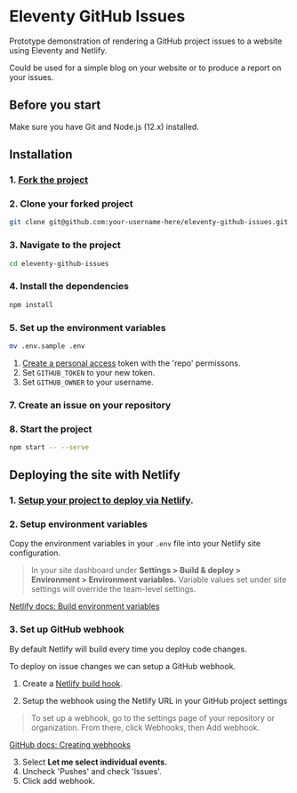 # Eleventy GitHub Issues

Prototype demonstration of rendering a GitHub project issues to a website using Eleventy and Netlify.

Could be used for a simple blog on your website or to produce a report on your issues.

## Before you start

Make sure you have Git and Node.js (12.x) installed.

## Installation

### 1. [Fork the project](https://docs.github.com/en/free-pro-team@latest/github/getting-started-with-github/fork-a-repo)

### 2. Clone your forked project
```bash
git clone git@github.com:your-username-here/eleventy-github-issues.git
```

### 3. Navigate to the project
```bash
cd eleventy-github-issues
```

### 4. Install the dependencies
```bash
npm install
```

### 5. Set up the environment variables
```bash
mv .env.sample .env
```

1. [Create a personal access](https://docs.github.com/en/free-pro-team@latest/github/authenticating-to-github/creating-a-personal-access-token) token with the 'repo' permissons.
2. Set `GITHUB_TOKEN` to your new token.
3. Set `GITHUB_OWNER` to your username.

### 7. Create an issue on your repository

### 8. Start the project
```bash
npm start -- --serve
```

## Deploying the site with Netlify

### 1. [Setup your project to deploy via Netlify](https://www.netlify.com/blog/2016/09/29/a-step-by-step-guide-deploying-on-netlify/).

### 2. Setup environment variables

Copy the environment variables in your `.env` file into your Netlify site configuration.

> In your site dashboard under **Settings > Build & deploy > Environment > Environment variables.** Variable values set under site settings will override the team-level settings.

[Netlify docs: Build environment variables
](https://docs.netlify.com/configure-builds/environment-variables/)

### 3. Set up GitHub webhook

By default Netlify will build every time you deploy code changes.

To deploy on issue changes we can setup a GitHub webhook.

1. Create a [Netlify build hook](https://docs.netlify.com/configure-builds/build-hooks/#parameters).

2. Setup the webhook using the Netlify URL in your GitHub project settings

> To set up a webhook, go to the settings page of your repository or organization. From there, click Webhooks, then Add webhook.


[GitHub docs: Creating webhooks
](https://docs.github.com/en/free-pro-team@latest/developers/webhooks-and-events/creating-webhooks#setting-up-a-webhook)

3. Select **Let me select individual events.**
4. Uncheck 'Pushes' and check 'Issues'.
5. Click add webhook.

